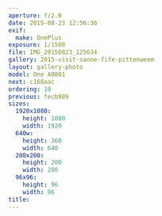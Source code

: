 ```yaml
---
aperture: f/2.0
date: 2015-08-23 12:56:36
exif:
  make: OnePlus
exposure: 1/1500
file: IMG_20150823_125634
gallery: 2015-visit-sanne-fife-pittenweem
layout: gallery-photo
model: One A0001
next: c168aac
ordering: 10
previous: fecb909
sizes:
  1920x1080:
    height: 1080
    width: 1920
  640w:
    height: 360
    width: 640
  200x200:
    height: 200
    width: 200
  96x96:
    height: 96
    width: 96
title: 
---
```

